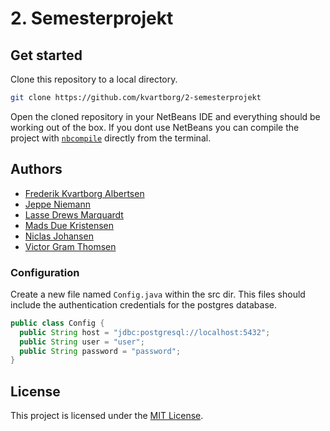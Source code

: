 # 2. Semesterprojekt

## Get started

Clone this repository to a local directory.
```sh
git clone https://github.com/kvartborg/2-semesterprojekt
```
Open the cloned repository in your NetBeans IDE and everything should be
working out of the box.
If you dont use NetBeans you can compile the project with [`nbcompile`](https://github.com/kvartborg/nbcompile)
directly from the terminal.

## Authors

  - [Frederik Kvartborg Albertsen](https://github.com/kvartborg)
  - [Jeppe Niemann](https://github.com/GGkarma)
  - [Lasse Drews Marquardt](https://github.com/Ladremarq)
  - [Mads Due Kristensen](https://github.com/MadsDueKristensen)
  - [Niclas Johansen](https://github.com/NJohansen)
  - [Victor Gram Thomsen](https://github.com/grammeaway)

### Configuration
Create a new file named `Config.java` within the src dir. This files should include the authentication credentials for the postgres database.
```java
public class Config {
  public String host = "jdbc:postgresql://localhost:5432";
  public String user = "user";
  public String password = "password";
}
```

## License

This project is licensed under the [MIT License](https://github.com/kvartborg/1-semesterprojekt/blob/master/LICENSE).
